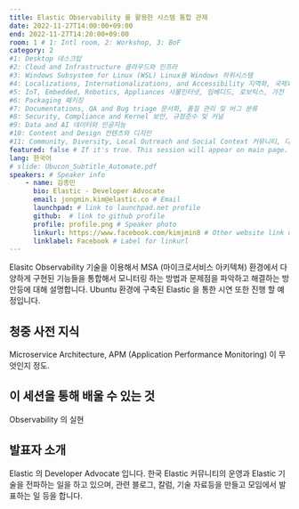 ```yaml
---
title: Elastic Observability 를 활용한 시스템 통합 관제 
date: 2022-11-27T14:00:00+09:00
end: 2022-11-27T14:20:00+09:00
room: 1 # 1: Intl room, 2: Workshop, 3: BoF
category: 2
#1: Desktop 데스크탑
#2: Cloud and Infrastructure 클라우드와 인프라
#3: Windows Subsystem for Linux (WSL) Linux용 Windows 하위시스템
#4: Localizations, Internationalizations, and Accessibility 지역화, 국제화 및 접근성
#5: IoT, Embedded, Robotics, Appliances 사물인터넷, 임베디드, 로보틱스, 가전
#6: Packaging 패키징
#7: Documentations, QA and Bug triage 문서화, 품질 관리 및 버그 분류
#8: Security, Compliance and Kernel 보안, 규정준수 및 커널
#9: Data and AI 데이터와 인공지능
#10: Content and Design 컨텐츠와 디지인
#11: Community, Diversity, Local Outreach and Social Context 커뮤니티, 다양성, 지역 사회 협력과 사회적 관점
featured: false # If it's true. This session will appear on main page.
lang: 한국어
# slide: Ubucon_Subtitle_Automate.pdf
speakers: # Speaker info
    - name: 김종민
      bio: Elastic - Developer Advocate
      email: jongmin.kim@elastic.co # Email
      launchpad: # link to launchpad.net profile
      github:  # link to github profile
      profile: profile.png # Speaker photo
      linkurl: https://www.facebook.com/kimjmin8 # Other website link url
      linklabel: Facebook # Label for linkurl
---
```


Elasitc Observability 기술을 이용해서 MSA (마이크로서비스 아키텍쳐) 환경에서 다양하게 구현된 기능들을 통합해서 모니터링 하는 방법과 문제점을 파악하고 해결하는 방안등에 대해 설명합니다. Ubuntu 환경에 구축된 Elastic 을 통한 시연 또한 진행 할 예정입니다.

## 청중 사전 지식
Microservice Architecture, APM (Application Performance Monitoring) 이 무엇인지 정도.

## 이 세션을 통해 배울 수 있는 것
Observability 의 실현

## 발표자 소개
Elastic 의 Developer Advocate 입니다. 한국 Elastic 커뮤니티의 운영과 Elastic 기술을 전파하는 일을 하고 있으며, 관련 블로그, 칼럼, 기술 자료등을 만들고 모임에서 발표하는 일 등을 합니다.